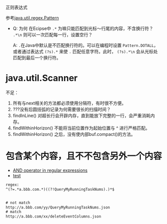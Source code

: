 

正则表达式

参考[java.util.regex.Pattern](http://docs.oracle.com/javase/7/docs/api/index.html?java/util/regex/Pattern.html)

* Q: 为何 在Ecipse中 `.*` 为嘛只能匹配到光标～行尾的内容，不含换行符？ `.*\n` 则可以一次匹配每一行，设置空行？

    A: `.`在Java中默认是不匹配换行符的。可以在编程时设置 `Pattern.DOTALL`，或者通过表达式 `(?s).*` 来使 `.` 匹配任意字符。此时， `(?s).*\n` 会从光标处匹配到最后一个换行符。



# java.util.Scanner
不足：

1. 所有与next相关的方法都必须使用分隔符，有时很不方便。
1. ???没有后圆括弧的记录为何需要很长的扫描时间？
1. findInLine() 对超长行会开辟内存，直到能放下完整的一行，会严重消耗内存。
1. findWithinHorizon() 不能将当前位置作为起始位置与 ^ 进行严格匹配。
1. findWithinHorizon() 之后，没有使内部buf.compact()的方法。





# 包含某个内容，且不不包含另外一个内容
- [AND operator in regular expressions](https://stackoverflow.com/a/6187080/533317)
- [test](https://www.regextester.com/15)

```txt
regex:
^(?=.*a.bbb.com.*)((?!QueryMyRunningTaskNums).)*$


# not match
http://a.bbb.com/yy/QueryMyRunningTaskNums.json
# match
http://a.bbb.com/xx/deleteEventColumns.json
```


